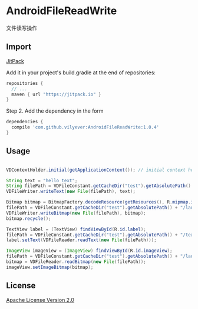 # AndroidFileReadWrite
文件读写操作

## Import
[JitPack](https://jitpack.io/)

Add it in your project's build.gradle at the end of repositories:

```gradle
repositories {
  // ...
  maven { url "https://jitpack.io" }
}
```

Step 2. Add the dependency in the form

```gradle
dependencies {
  compile 'com.github.vilyever:AndroidFileReadWrite:1.0.4'
}
```

## Usage
```java

VDContextHolder.initial(getApplicationContext()); // initial context holder

String text = "hello text";
String filePath = VDFileConstant.getCacheDir("test").getAbsolutePath() + "/text";
VDFileWriter.writeText(new File(filePath), text);

Bitmap bitmap = BitmapFactory.decodeResource(getResources(), R.mipmap.ic_launcher);
filePath = VDFileConstant.getCacheDir("test").getAbsolutePath() + "/launcher.png";
VDFileWriter.writeBitmap(new File(filePath), bitmap);
bitmap.recycle();

TextView label = (TextView) findViewById(R.id.label);
filePath = VDFileConstant.getCacheDir("test").getAbsolutePath() + "/text";
label.setText(VDFileReader.readText(new File(filePath)));

ImageView imageView = (ImageView) findViewById(R.id.imageView);
filePath = VDFileConstant.getCacheDir("test").getAbsolutePath() + "/launcher.png";
bitmap = VDFileReader.readBitmap(new File(filePath));
imageView.setImageBitmap(bitmap);

```

## License
[Apache License Version 2.0](http://www.apache.org/licenses/LICENSE-2.0.txt)

